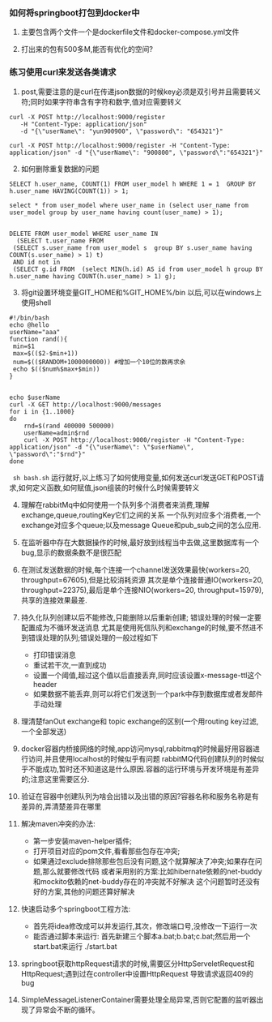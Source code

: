 ### 如何将springboot打包到docker中

1. 主要包含两个文件一个是dockerfile文件和docker-compose.yml文件

2. 打出来的包有500多M,能否有优化的空间?

### 练习使用curl来发送各类请求
1. post,需要注意的是curl在传递json数据的时候key必须是双引号并且需要转义符;同时如果字符串含有字符和数字,值对应需要转义
```
curl -X POST http://localhost:9000/register 
   -H "Content-Type: application/json"
   -d "{\"userName\": "yun900900", \"password\": "654321"}"
```

```
curl -X POST http://localhost:9000/register -H "Content-Type: application/json" -d "{\"userName\": "900800", \"password\":"654321"}"
```

2. 如何删除重复数据的问题
```
SELECT h.user_name, COUNT(1) FROM user_model h WHERE 1 = 1  GROUP BY h.user_name HAVING(COUNT(1)) > 1;

select * from user_model where user_name in (select user_name from user_model group by user_name having count(user_name) > 1);


DELETE FROM user_model WHERE user_name IN 
  (SELECT t.user_name FROM  
 (SELECT s.user_name from user_model s  group BY s.user_name having COUNT(s.user_name) > 1) t)
 AND id not in
 (SELECT g.id FROM  (select MIN(h.id) AS id from user_model h group BY h.user_name having COUNT(h.user_name) > 1) g);
```
3. 将git设置环境变量GIT_HOME和%GIT_HOME%/bin 以后,可以在windows上使用shell
```
#!/bin/bash
echo @hello
userName="aaa"
function rand(){ 
 min=$1 
 max=$(($2-$min+1)) 
 num=$(($RANDOM+1000000000)) #增加一个10位的数再求余 
 echo $(($num%$max+$min)) 
}
  

echo $userName
curl -X GET http://localhost:9000/messages
for i in {1..1000}
do
    rnd=$(rand 400000 500000)
    userName=admin$rnd
    curl -X POST http://localhost:9000/register -H "Content-Type: application/json" -d "{\"userName\": \"$userName\", \"password\":"$rnd"}"
done
```
` sh bash.sh` 运行就好,以上练习了如何使用变量,如何发送curl发送GET和POST请求,如何定义函数,如何赋值,json组装的时候什么时候需要转义

4. 理解在rabbitMq中如何使用一个队列多个消费者来消费,理解exchange,queue,routingKey它们之间的关系
  一个队列对应多个消费者,一个exchange对应多个queue;以及message Queue和pub_sub之间的怎么应用.
5. 在监听器中存在大数据操作的时候,最好放到线程当中去做,这里数据库有一个bug,显示的数据条数不是很匹配
6. 在测试发送数据的时候,每个连接一个channel发送效果最快(workers=20, throughput=67605),但是比较消耗资源
    其次是单个连接普通IO(workers=20, throughput=22375),最后是单个连接NIO(workers=20, throughput=15979),共享的连接效果最差.
7. 持久化队列创建以后不能修改,只能删除以后重新创建; 错误处理的时候一定要配置成为不循环发送消息
   尤其是使用死信队列和exchange的时候,要不然进不到错误处理的队列;错误处理的一般过程如下
    - 打印错误消息
    - 重试若干次,一直到成功
    - 设置一个阈值,超过这个值以后直接丢弃,同时应该设置x-message-ttl这个header
    - 如果数据不能丢弃,则可以将它们发送到一个park中存到数据库或者发邮件手动处理
8. 理清楚fanOut exchange和 topic exchange的区别(一个用routing key过滤,一个全部发送)

9. docker容器内桥接网络的时候,app访问mysql,rabbitmq的时候最好用容器进行访问,并且使用localhost的时候似乎有问题
    rabbitMQ代码创建队列的时候似乎不能成功,暂时还不知道这是什么原因.容器的运行环境与开发环境是有差异的;注意这里需要区分.
10. 验证在容器中创建队列为啥会出错以及出错的原因?容器名称和服务名称是有差异的,弄清楚差异在哪里

11. 解决maven冲突的办法:
    - 第一步安装maven-helper插件;
    - 打开项目对应的pom文件,看看那些包存在冲突;
    - 如果通过exclude排除那些包后没有问题,这个就算解决了冲突;如果存在问题,那么就要修改代码
    或者采用别的方案:比如hibernate依赖的net-buddy和mockito依赖的net-buddy存在的冲突就不好解决
    这个问题暂时还没有好的方案,其他的问题还算好解决

12. 快速启动多个springboot工程方法:
    - 首先将idea修改成可以并发运行,其次，修改端口号,没修改一下运行一次
    - 能否通过脚本来运行: 首先新建三个脚本a.bat;b.bat;c.bat;然后用一个start.bat来运行
    ./start.bat

13. springboot获取httpRequest请求的时候,需要区分HttpServeletRequest和HttpRequest;遇到过在controller中设置HttpRequest
    导致请求返回409的bug

14. SimpleMessageListenerContainer需要处理全局异常,否则它配置的监听器出现了异常会不断的循环。


